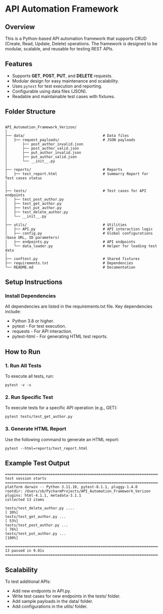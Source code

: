 # API Automation Framework

## Overview
This is a Python-based API automation framework that supports CRUD (Create, Read, Update, Delete) operations. The framework is designed to be modular, scalable, and reusable for testing REST APIs.

## Features
- Supports **GET**, **POST**, **PUT**, and **DELETE** requests.
- Modular design for easy maintenance and scalability.
- Uses `pytest` for test execution and reporting.
- Configurable using data files (JSON).
- Readable and maintainable test cases with fixtures.


## Folder Structure
```plaintext

API_Automation_Framework_Verizon/
│
├── data/                                    # Data files
│   ├── request_payloads/                    # JSON payloads
│       ├── post_author_invalid.json
│       ├── post_author_valid.json
│       ├── put_author_invalid.json
│       ├── put_author_valid.json
│       └── __init__.py
│ 
├── reports/                                 # Reports 
│   ├── test_report.html                     # Summarry Report for Test cases status
│
│
├── tests/                                   # Test cases for API endpoints
│   ├── test_post_author.py
│   ├── test_get_author.py
│   ├── test_put_author.py
│   ├── test_delete_author.py
│   └── __init__.py
│
├── utils/                                   # Utilities
│   ├── API.py                               # API interaction logic
│   ├── config.py                            # Global configurations (base URL, ID parameters)
│   ├── endpoints.py                         # API endpoints
│   └── data_loader.py                       # Helper for loading test data
│
├── conftest.py                              # Shared fixtures
├── requirements.txt                         # Dependencies
└── README.md                                # Documentation

```

## Setup Instructions
### Install Dependencies
All dependencies are listed in the requirements.txt file. Key dependencies include:

- Python 3.8 or higher. 
- pytest - For test execution.
- requests - For API interaction.
- pytest-html - For generating HTML test reports.


## How to Run
### 1. Run All Tests
To execute all tests, run:

    pytest -v -s

### 2. Run Specific Test
To execute tests for a specific API operation (e.g., GET):

    pytest tests/test_get_author.py

### 3. Generate HTML Report
Use the following command to generate an HTML report:

    pytest --html=reports/test_report.html

## Example Test Output
    ========================================================================================== test session starts ===========================================================================================
    platform darwin -- Python 3.11.10, pytest-8.1.1, pluggy-1.4.0
    rootdir: /Users/sb/PycharmProjects/API_Automation_Framework_Verizon
    plugins: html-4.1.1, metadata-3.1.1
    collected 13 items                                                                                                                                                                                       

    tests/test_delete_author.py ....                                                                                                                                                                   [ 30%]
    tests/test_get_author.py ...                                                                                                                                                                       [ 53%]
    tests/test_post_author.py ...                                                                                                                                                                      [ 76%]
    tests/test_put_author.py ...                                                                                                                                                                       [100%]

    =========================================================================================== 13 passed in 9.01s ===========================================================================================

## Scalability
To test additional APIs:

 - Add new endpoints in API.py.
 - Write test cases for new endpoints in the tests/ folder.
 - Add sample payloads in the data/ folder.
 - Add configurations in the utils/ folder.

